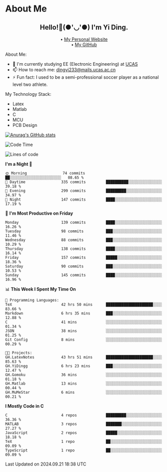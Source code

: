 # About Me

<h2 style="text-align:center;"> Hello!👋(●'◡'●) I'm Yi Ding.</h2>

<div style="text-align:center;">
  • <a href="https://yidingg.github.io/YiDingg">My Personal Website</a><br>
  • <a href="https://github.com/YiDingg">My GitHub</a>
</div>

About Me:
- 🔭 I'm currently studying EE (Electronic Engineering) at [UCAS](https://www.ucas.ac.cn/)
- 📫 How to reach me: dingyi233@mails.ucas.ac.cn
- ⚡ Fun fact: I used to be a semi-professional soccer player as a national level two athlete.

My Technology Stack:
- Latex
- Matlab
- C
- MCU
- PCB Design

[![Anurag's GitHub stats](https://github-readme-stats.vercel.app/api?username=YiDingg)](https://github.com/anuraghazra/github-readme-stats)

<!--START_SECTION:waka-->
![Code Time](http://img.shields.io/badge/Code%20Time-485%20hrs%2046%20mins-blue)

![Lines of code](https://img.shields.io/badge/From%20Hello%20World%20I%27ve%20Written-590.2%20thousand%20lines%20of%20code-blue)

**I'm a Night 🦉** 

```text
🌞 Morning                74 commits          ██░░░░░░░░░░░░░░░░░░░░░░░   08.65 % 
🌆 Daytime                335 commits         ██████████░░░░░░░░░░░░░░░   39.18 % 
🌃 Evening                299 commits         █████████░░░░░░░░░░░░░░░░   34.97 % 
🌙 Night                  147 commits         ████░░░░░░░░░░░░░░░░░░░░░   17.19 % 
```
📅 **I'm Most Productive on Friday** 

```text
Monday                   139 commits         ████░░░░░░░░░░░░░░░░░░░░░   16.26 % 
Tuesday                  98 commits          ███░░░░░░░░░░░░░░░░░░░░░░   11.46 % 
Wednesday                88 commits          ███░░░░░░░░░░░░░░░░░░░░░░   10.29 % 
Thursday                 138 commits         ████░░░░░░░░░░░░░░░░░░░░░   16.14 % 
Friday                   157 commits         █████░░░░░░░░░░░░░░░░░░░░   18.36 % 
Saturday                 90 commits          ███░░░░░░░░░░░░░░░░░░░░░░   10.53 % 
Sunday                   145 commits         ████░░░░░░░░░░░░░░░░░░░░░   16.96 % 
```


📊 **This Week I Spent My Time On** 

```text
💬 Programming Languages: 
TeX                      42 hrs 50 mins      █████████████████████░░░░   83.66 % 
Markdown                 6 hrs 35 mins       ███░░░░░░░░░░░░░░░░░░░░░░   12.88 % 
C                        41 mins             ░░░░░░░░░░░░░░░░░░░░░░░░░   01.34 % 
JSON                     38 mins             ░░░░░░░░░░░░░░░░░░░░░░░░░   01.25 % 
Git Config               8 mins              ░░░░░░░░░░░░░░░░░░░░░░░░░   00.29 % 

🐱‍💻 Projects: 
GH.LatexNotes            43 hrs 51 mins      █████████████████████░░░░   85.63 % 
GH.YiDingg               6 hrs 23 mins       ███░░░░░░░░░░░░░░░░░░░░░░   12.47 % 
GH.Gomoku                36 mins             ░░░░░░░░░░░░░░░░░░░░░░░░░   01.18 % 
GH.Matlab                13 mins             ░░░░░░░░░░░░░░░░░░░░░░░░░   00.44 % 
GH.MuMeStar              6 mins              ░░░░░░░░░░░░░░░░░░░░░░░░░   00.21 % 
```

**I Mostly Code in C** 

```text
C                        4 repos             █████████░░░░░░░░░░░░░░░░   36.36 % 
MATLAB                   3 repos             ███████░░░░░░░░░░░░░░░░░░   27.27 % 
JavaScript               2 repos             █████░░░░░░░░░░░░░░░░░░░░   18.18 % 
TeX                      1 repo              ██░░░░░░░░░░░░░░░░░░░░░░░   09.09 % 
TypeScript               1 repo              ██░░░░░░░░░░░░░░░░░░░░░░░   09.09 % 
```




 Last Updated on 2024.09.21 18:38 UTC
<!--END_SECTION:waka-->
